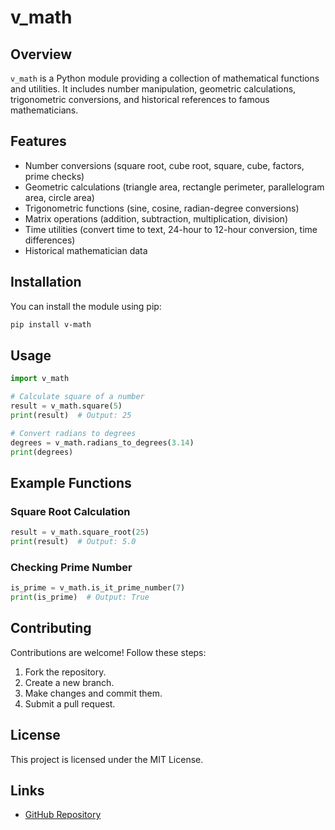 # v_math

## Overview
`v_math` is a Python module providing a collection of mathematical functions and utilities. It includes number manipulation, geometric calculations, trigonometric conversions, and historical references to famous mathematicians.

## Features
- Number conversions (square root, cube root, square, cube, factors, prime checks)
- Geometric calculations (triangle area, rectangle perimeter, parallelogram area, circle area)
- Trigonometric functions (sine, cosine, radian-degree conversions)
- Matrix operations (addition, subtraction, multiplication, division)
- Time utilities (convert time to text, 24-hour to 12-hour conversion, time differences)
- Historical mathematician data

## Installation

You can install the module using pip:

```bash
pip install v-math
```

## Usage

```python
import v_math

# Calculate square of a number
result = v_math.square(5)
print(result)  # Output: 25

# Convert radians to degrees
degrees = v_math.radians_to_degrees(3.14)
print(degrees)
```

## Example Functions

### Square Root Calculation
```python
result = v_math.square_root(25)
print(result)  # Output: 5.0
```

### Checking Prime Number
```python
is_prime = v_math.is_it_prime_number(7)
print(is_prime)  # Output: True
```

## Contributing

Contributions are welcome! Follow these steps:
1. Fork the repository.
2. Create a new branch.
3. Make changes and commit them.
4. Submit a pull request.

## License

This project is licensed under the MIT License.

## Links
- [GitHub Repository](https://github.com/virajsharma2000/v-math)